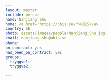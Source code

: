 ```yaml
---
layout: master
include: person
name: Nanjiang Shu
home: <a href="https://nbis.se/">NBIS</a>
country: SE
photo: assets/images/people/Nanjiang_Shu.jpg
email: nanjiang.shu@nbis.se
phone:
on_contract: yes
has_been_on_contract: yes
groups:
  tryggve1:
  tryggve2:

---
```

